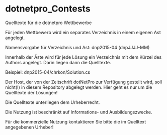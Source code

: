 # dotnetpro_Contests
Quelltexte für die dotnetpro Wettbewerbe

Für jeden Wettbewerb wird ein separates Verzeichnis in einem eigenen Ast angelegt.

Namensvorgabe für Verzeichnis und Ast:  dnp2015-04 (dnpJJJJ-MM)

Innerhalb der Äste wird für jede Lösung ein Verzeichnis mit dem Kürzel des Authors angelegt. 
Darin liegen dann die Quelltexte.

Beispiel: dnp2015-04/chrkon/Solution.cs

Der Host, der von der Zeitschrift dotNetPro zur Verfügung gestellt wird, soll nicht(!) in diesem Repository abgelegt werden.
Hier geht es nur um die Quelltexte der Lösungen!


Die Quelltexte unterliegen dem Urheberrecht.

Die Nutzung ist beschränkt auf Informations- und Ausbildungszwecke. 

Für die kommerzielle Nutzung kontaktieren Sie bitte die im Quelltext angegebenen Urheber!
